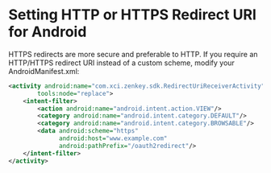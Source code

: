 # Setting HTTP or HTTPS Redirect URI for Android

HTTPS redirects are more secure and preferable to HTTP. If you require an HTTP/HTTPS redirect URI instead of a custom scheme, modify your AndroidManifest.xml:

```xml
<activity android:name="com.xci.zenkey.sdk.RedirectUriReceiverActivity"  
        tools:node="replace">
    <intent-filter>
        <action android:name="android.intent.action.VIEW"/>
        <category android:name="android.intent.category.DEFAULT"/>
        <category android:name="android.intent.category.BROWSABLE"/> 
        <data android:scheme="https"
              android:host="www.example.com"
              android:pathPrefix="/oauth2redirect"/> 
    </intent-filter>
</activity>
```